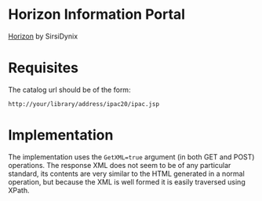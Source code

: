 # Horizon Information Portal #

[Horizon](http://www.sirsidynix.com/products/horizon) by SirsiDynix


# Requisites #

The catalog url should be of the form:
```
http://your/library/address/ipac20/ipac.jsp
```

# Implementation #

The implementation uses the `GetXML=true` argument (in both GET and POST) operations. The response XML does not seem to be of any particular standard, its contents are very similar to the HTML generated in a normal operation, but because the XML is well formed it is easily traversed using XPath.